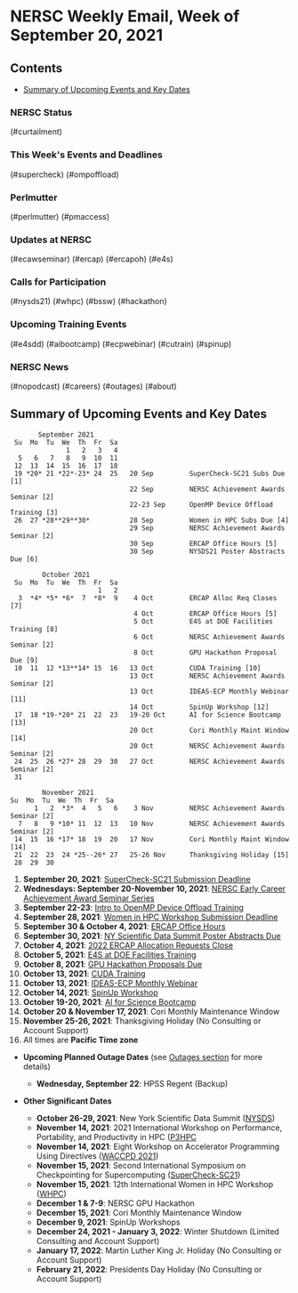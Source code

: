 # NERSC Weekly Email, Week of September 20, 2021 <a name="top"></a> #

## Contents ## 

- [Summary of Upcoming Events and Key Dates](#dates)

### NERSC Status

(#curtailment)

### This Week's Events and Deadlines

(#supercheck)
(#ompoffload)

### Perlmutter

(#perlmutter)
(#pmaccess)

### Updates at NERSC 

(#ecawseminar)
(#ercap)
(#ercapoh)
(#e4s)

### Calls for Participation

(#nysds21)
(#whpc)
(#bssw)
(#hackathon)

### Upcoming Training Events 

(#e4sdd)
(#aibootcamp)
(#ecpwebinar)
(#cutrain)
(#spinup)

### NERSC News 

(#nopodcast)
(#careers)
(#outages)
(#about)

## Summary of Upcoming Events and Key Dates <a name="dates"/></a> ##

           September 2021
     Su  Mo  Tu  We  Th  Fr  Sa
                  1   2   3   4 
      5   6   7   8   9  10  11 
     12  13  14  15  16  17  18   
     19 *20* 21 *22*-23* 24  25   20 Sep         SuperCheck-SC21 Subs Due [1]
                                  22 Sep         NERSC Achievement Awards Seminar [2]
                                  22-23 Sep      OpenMP Device Offload Training [3]
     26  27 *28**29**30*          28 Sep         Women in HPC Subs Due [4]
                                  29 Sep         NERSC Achievement Awards Seminar [2]
                                  30 Sep         ERCAP Office Hours [5]
                                  30 Sep         NYSDS21 Poster Abstracts Due [6]

            October 2021
     Su  Mo  Tu  We  Th  Fr  Sa
                          1   2
      3  *4* *5* *6*  7  *8*  9    4 Oct         ERCAP Alloc Req Closes [7]
                                   4 Oct         ERCAP Office Hours [5]
                                   5 Oct         E4S at DOE Facilities Training [8]
                                   6 Oct         NERSC Achievement Awards Seminar [2]
                                   8 Oct         GPU Hackathon Proposal Due [9]
     10  11  12 *13**14* 15  16   13 Oct         CUDA Training [10]
                                  13 Oct         NERSC Achievement Awards Seminar [2]
                                  13 Oct         IDEAS-ECP Monthly Webinar [11]
                                  14 Oct         SpinUp Workshop [12]
     17  18 *19-*20* 21  22  23   19-20 Oct      AI for Science Bootcamp [13]
                                  20 Oct         Cori Monthly Maint Window [14]
                                  20 Oct         NERSC Achievement Awards Seminar [2]
     24  25  26 *27* 28  29  30   27 Oct         NERSC Achievement Awards Seminar [2]
     31

            November 2021
    Su  Mo  Tu  We  Th  Fr  Sa
          1   2  *3*  4   5   6    3 Nov         NERSC Achievement Awards Seminar [2]
      7   8   9 *10* 11  12  13   10 Nov         NERSC Achievement Awards Seminar [2]
     14  15  16 *17* 18  19  20   17 Nov         Cori Monthly Maint Window [14]
     21  22  23  24 *25--26* 27   25-26 Nov      Thanksgiving Holiday [15]
     28  29  30  


1. **September 20, 2021**: [SuperCheck-SC21 Submission Deadline](#supercheck)
2. **Wednesdays: September 20-November 10, 2021**: [NERSC Early Career Achievement Award Seminar Series](#ecawseminar)
3. **September 22-23**: [Intro to OpenMP Device Offload Training](#ompoffload)
4. **September 28, 2021**: [Women in HPC Workshop Submission Deadline](#whpc)
5. **September 30 & October 4, 2021**: [ERCAP Office Hours](#ercapoh)
6. **September 30, 2021**: [NY Scientific Data Summit Poster Abstracts Due](#nysds21)
7. **October 4, 2021**: [2022 ERCAP Allocation Requests Close](#ercap)
8. **October 5, 2021**: [E4S at DOE Facilities Training](#e4sdd)
9. **October 8, 2021**: [GPU Hackathon Proposals Due](#hackathon)
10. **October 13, 2021**: [CUDA Training](#cutrain)
11. **October 13, 2021**: [IDEAS-ECP Monthly Webinar](#ecpwebinar)
12. **October 14, 2021**: [SpinUp Workshop](#spinup)
13. **October 19-20, 2021**: [AI for Science Bootcamp](#aibootcamp)
14. **October 20 & November 17, 2021**: Cori Monthly Maintenance Window
15. **November 25-26, 2021**: Thanksgiving Holiday (No Consulting or Account Support)
16. All times are **Pacific Time zone**

- **Upcoming Planned Outage Dates** (see [Outages section](#outages) for more 
details)
    - **Wednesday, September 22**: HPSS Regent (Backup)

- **Other Significant Dates**
    - **October 26-29, 2021**: New York Scientific Data Summit ([NYSDS](https://www.bnl.gov/nysds21))
    - **November 14, 2021**: 2021 International Workshop on Performance, Portability, and Productivity in HPC ([P3HPC](https://p3hpc.org/workshop/2021/)
    - **November 14, 2021**: Eight Workshop on Accelerator Programming Using Directives ([WACCPD 2021](https://www.waccpd.org))
    - **November 15, 2021**: Second International Symposium on Checkpointing for Supercomputing ([SuperCheck-SC21](https://supercheck.lbl.gov/supercheck-sc21))
    - **November 15, 2021**: 12th International Women in HPC Workshop ([WHPC](https://womeninhpc.org/events/sc-2021-workshop))
    - **December 1 & 7-9**: NERSC GPU Hackathon
    - **December 15, 2021**: Cori Monthly Maintenance Window
    - **December 9, 2021**: SpinUp Workshops
    - **December 24, 2021 - January 3, 2022**: Winter Shutdown (Limited Consulting and Account Support)
    - **January 17, 2022**: Martin Luther King Jr. Holiday (No Consulting or Account Support)
    - **February 21, 2022**: Presidents Day Holiday (No Consulting or Account Support)

